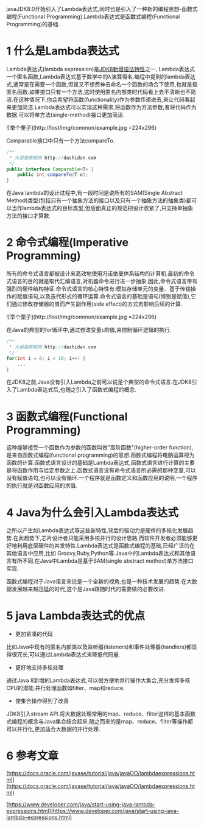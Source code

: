 <div class="jumbotron">
	<p>javaJDK8.0开始引入了Lambda表达式,同时也是引入了一种新的编程思想-函数式编程(Functional Programming).Lambda表达式是函数式编程(Functional Programming)的基础.
	</p>
</div>

1 什么是Lambda表达式
===

Lambda表达式(lambda expression)是[JDK8新增语法特性](http://localhost/article/java/jdk8/1.html)之一, Lambda表达式一个匿名函数,Lambda表达式基于数学中的λ演算得名.编程中提到的lambda表达式,通常是在需要一个函数,但是又不想费神去命名一个函数的场合下使用,也就是指匿名函数.如果接口只有一个方法,这时使用匿名内部类时代码看上去不清晰也不简洁.在这种情况下,你会希望将函数(functionality)作为参数传递进去,来让代码看起来更加简洁.Lambda表达式可以实现这种需求,将函数作为方法参数,者将代码作为数据.可以将单方法(single-method)接口更加简洁.

![举个栗子](http://lost/img/common/example.jpg =224x296)

Comparable接口中只有一个方法compareTo.

```java
/**
 * 大屎蛋教程网 http://dashidan.com
 */
public interface Comparable<T> {
    public int compareTo(T o);
}

```

<div class="bs-callout bs-callout-warning">
	在Java lambda的设计过程中,有一段时间是说所有的SAM(Single Abstract Method)类型(包括只有一个抽象方法的接口以及只有一个抽象方法的抽象类)都可以当作lambda表达式的目标类型,但后面真正的规范把设计收紧了,只支持单抽象方法的接口才算数.
</div>

2 命令式编程(Imperative Programming)
===

所有的命令式语言都被设计来高效地使用冯诺依曼体系结构的计算机.最初的命令式语言的目的就是取代汇编语言,对机器命令进行进一步抽象.因此,命令式语言带有强烈的硬件结构特征.命令式语言的核心特性有:模拟存储单元的变量、基于传输操作的赋值语句,以及迭代形式的循环运算.命令式语言的基础是语句(特别是赋值),它们通过修改存储器的值而产生副作用(side effect)的方式去影响后续的计算.

![举个栗子](http://lost/img/common/example.jpg =224x296)

在Java的典型的for循环中,通过修改变量`i`的值,来控制循环逻辑的执行.

```java
/**
 * 大屎蛋教程网 http://dashidan.com
 */
for(int i = 0; i < 10; i++) {
	...
}
```

<div class="bs-callout bs-callout-warning">
	在JDK8之前,Java没有引入Lambda之前可以说是个典型的命令式语言.在JDK8引入了Lambda表达式后,也随之引入了函数式编程的概念.
</div>

3 函数式编程(Functional Programming)
===

这种能够接受一个函数作为参数的函数叫做"高阶函数"(higher-order function),是来自函数式编程(functional programming)的思想.函数式编程将电脑运算视为函数的计算.函数式语言设计的基础是Lambda表达式,函数式语言进行计算的主要是将函数作用与给定参数之上.函数式语言没有命令式语言所必需的那种变量,可以没有赋值语句,也可以没有循环.一个程序就是函数定义和函数应用的说明,一个程序的执行就是对函数应用的求值.

4 Java为什么会引入Lambda表达式
===

之所以产生如Lambda表达式等这些新特性,背后的驱动力是硬件的多核化发展趋势.在此趋势下,芯片设计者只能采用多核并行的设计思路,而软件开发者必须能够更好地利用底层硬件的并发特性.Lambda表达式是函数式编程的基础,已经广泛的在其他语言中应用,比如 Groovy,Ruby,Python等.Java中的Lambda表达式和其他语言有所不同,在Java中Lambda是基于SAM(single abstract method)单方法接口实现.

函数式编程对于Java语言来说是一个全新的视角,也是一种技术发展的趋势.在大数据发展越来越迅猛的时代,这个是Java跟随时代的需要做的必要改进.

5 java Lambda表达式的优点
===

- 更加紧凑的代码

比如Java中现有的匿名内部类以及监听器(listeners)和事件处理器(handlers)都显得很冗长,可以通过Lambda表达式来降低代码量.
 
- 更好地支持多核处理

通过Java 8新增的Lambda表达式,可以很方便地并行操作大集合,充分发挥多核CPU的潜能.并行处理函数如filter、map和reduce.

- 使集合操作得到了改善

JDK8引入stream API.将大数据处理常用的map、reduce、filter这样的基本函数式编程的概念与Java集合结合起来.随之而来的是map、reduce、filter等操作都可以并行化,更加适合大数据的并行处理.

6 参考文章
===

[https://docs.oracle.com/javase/tutorial/java/javaOO/lambdaexpressions.html](https://docs.oracle.com/javase/tutorial/java/javaOO/lambdaexpressions.html)

[https://www.developer.com/java/start-using-java-lambda-expressions.html](https://www.developer.com/java/start-using-java-lambda-expressions.html)